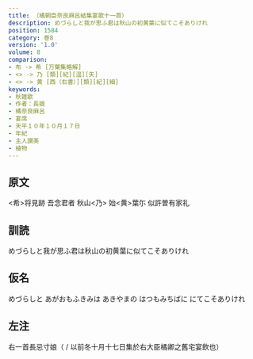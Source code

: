 ```yaml
---
title: （橘朝臣奈良麻呂結集宴歌十一首）
description: めづらしと我が思ふ君は秋山の初黄葉に似てこそありけれ
position: 1584
category: 巻8
version: '1.0'
volume: 8
comparison:
- 布 -> 希 [万葉集略解]
- <> -> 乃 [類][紀][温][矢]
- <> -> 黄 [西（右書）][類][紀][細]
keywords:
- 秋雑歌
- 作者：長娘
- 橘奈良麻呂
- 宴席
- 天平１０年１０月１７日
- 年紀
- 主人讃美
- 植物
---
```


## 原文

<希>将見跡 吾念君者 秋山<乃> 始<黄>葉尓 似許曽有家礼

## 訓読

めづらしと我が思ふ君は秋山の初黄葉に似てこそありけれ

## 仮名

めづらしと あがおもふきみは あきやまの はつもみちばに にてこそありけれ

## 左注

右一首長忌寸娘（ / 以前冬十月十七日集於右大臣橘卿之舊宅宴飲也）
